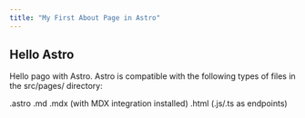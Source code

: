 ```yaml
---
title: "My First About Page in Astro"
---
```


## Hello Astro

Hello pago with Astro.
Astro is compatible with the following types of files in the src/pages/ directory:

.astro
.md
.mdx (with MDX integration installed)
.html (.js/.ts as endpoints)